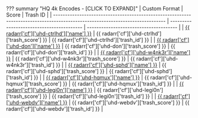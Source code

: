 ??? summary "HQ 4k Encodes - [CLICK TO EXPAND]"
    | Custom Format                                                                                                                 | Score                                     | Trash ID                               |
    | ----------------------------------------------------------------------------------------------------------------------------- | ----------------------------------------- | -------------------------------------- |
    | [{{ radarr['cf']['uhd-ctrlhd']['name'] }}](https://raw.githubusercontent.com/TRaSH-/Guides/master/docs/json/radarr/uhd-ctrlhd.json) | {{ radarr['cf']['uhd-ctrlhd']['trash_score'] }} | {{ radarr['cf']['uhd-ctrlhd']['trash_id'] }} |
    | [{{ radarr['cf']['uhd-don']['name'] }}](https://raw.githubusercontent.com/TRaSH-/Guides/master/docs/json/radarr/uhd-don.json)       | {{ radarr['cf']['uhd-don']['trash_score'] }}    | {{ radarr['cf']['uhd-don']['trash_id'] }}    |
    | [{{ radarr['cf']['uhd-w4nk3r']['name'] }}](https://raw.githubusercontent.com/TRaSH-/Guides/master/docs/json/radarr/uhd-w4nk3r.json) | {{ radarr['cf']['uhd-w4nk3r']['trash_score'] }} | {{ radarr['cf']['uhd-w4nk3r']['trash_id'] }} |
    | [{{ radarr['cf']['uhd-sphd']['name'] }}](https://raw.githubusercontent.com/TRaSH-/Guides/master/docs/json/radarr/uhd-sphd.json)     | {{ radarr['cf']['uhd-sphd']['trash_score'] }}   | {{ radarr['cf']['uhd-sphd']['trash_id'] }}   |
    | [{{ radarr['cf']['uhd-hqmux']['name'] }}](https://raw.githubusercontent.com/TRaSH-/Guides/master/docs/json/radarr/uhd-hqmux.json)   | {{ radarr['cf']['uhd-hqmux']['trash_score'] }}  | {{ radarr['cf']['uhd-hqmux']['trash_id'] }}  |
    | [{{ radarr['cf']['uhd-legi0n']['name'] }}](https://raw.githubusercontent.com/TRaSH-/Guides/master/docs/json/radarr/uhd-legi0n.json) | {{ radarr['cf']['uhd-legi0n']['trash_score'] }} | {{ radarr['cf']['uhd-legi0n']['trash_id'] }} |
    | [{{ radarr['cf']['uhd-webdv']['name'] }}](https://raw.githubusercontent.com/TRaSH-/Guides/master/docs/json/radarr/uhd-webdv.json)   | {{ radarr['cf']['uhd-webdv']['trash_score'] }}  | {{ radarr['cf']['uhd-webdv']['trash_id'] }}  |
